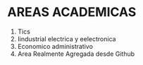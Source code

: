 # AREAS ACADEMICAS
1. Tics
2. Iindustrial electrica y eelectronica
3. Economico administrativo
4. Area Realmente Agregada desde Github
